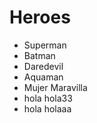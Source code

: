 # Heroes

* Superman
* Batman
* Daredevil
* Aquaman
* Mujer Maravilla
* hola hola33
* hola holaaa


